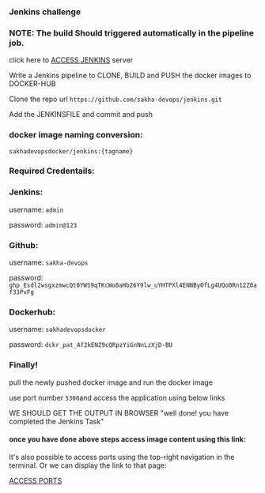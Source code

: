 
### Jenkins challenge

### NOTE: The build Should triggered automatically in the pipeline job.

click here to [ACCESS JENKINS]({{TRAFFIC_HOST1_8080}}) server

Write a Jenkins pipeline to CLONE, BUILD and PUSH the docker images to DOCKER-HUB

Clone the repo url `https://github.com/sakha-devops/jenkins.git`

Add the JENKINSFILE and commit and push

### docker image naming conversion:

 `sakhadevopsdocker/jenkins:{tagname}`

### Required Credentails:

###      Jenkins:

username: `admin`   

password: `admin@123`

###      Github:

username: `sakha-devops`

password:   `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_uYHTPXl4ENNBy0fLg4UQo0Rn12Z0af33PvFg`


###      Dockerhub:

username: `sakhadevopsdocker`

password: `dckr_pat_Af2kENZ9cQRpzYiGnNnLzXjD-BU`

### Finally!

pull the newly pushed docker image and run the docker image

  use port number `5300`and access the application using below links

WE SHOULD GET THE OUTPUT IN BROWSER "well done! you have completed the Jenkins Task"


#### once you have done above steps access image content using this link:

It's also possible to access ports using the top-right navigation in the terminal.
Or we can display the link to that page:

[ACCESS PORTS]({{TRAFFIC_SELECTOR}})
